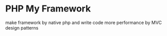 #  PHP My Framework
make framework by native php and write code more performance by MVC design patterns
